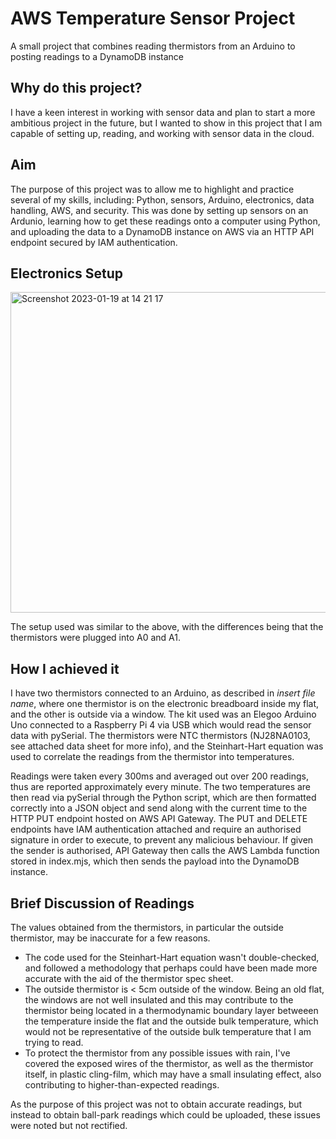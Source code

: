 # AWS Temperature Sensor Project
A small project that combines reading thermistors from an Arduino to posting readings to a DynamoDB instance

## Why do this project?
I have a keen interest in working with sensor data and plan to start a more ambitious project in the future, but I wanted to show in this project that I am capable of setting up, reading, and working with sensor data in the cloud.

## Aim
The purpose of this project was to allow me to highlight and practice several of my skills, including: Python, sensors, Arduino, electronics, data handling, AWS, and security. This was done by setting up sensors on an Ardunio, learning how to get these readings onto a computer using Python, and uploading the data to a DynamoDB instance on AWS via an HTTP API endpoint secured by IAM authentication.

## Electronics Setup

<img width="513" alt="Screenshot 2023-01-19 at 14 21 17" src="https://user-images.githubusercontent.com/66445070/213466603-dca4c95d-a0c0-4ac4-b3dd-667aa606d013.png">

The setup used was similar to the above, with the differences being that the thermistors were plugged into A0 and A1. 

## How I achieved it
I have two thermistors connected to an Arduino, as described in *insert file name*, where one thermistor is on the electronic breadboard inside my flat, and the other is outside via a window. The kit used was an Elegoo Arduino Uno connected to a Raspberry Pi 4 via USB which would read the sensor data with pySerial. The thermistors were NTC thermistors (NJ28NA0103, see attached data sheet for more info), and the Steinhart-Hart equation was used to correlate the readings from the thermistor into temperatures. 

Readings were taken every 300ms and averaged out over 200 readings, thus are reported approximately every minute. The two temperatures are then read via pySerial through the Python script, which are then formatted correctly into a JSON object and send along with the current time to the HTTP PUT endpoint hosted on AWS API Gateway. The PUT and DELETE endpoints have IAM authentication attached and require an authorised signature in order to execute, to prevent any malicious behaviour. If given the sender is authorised, API Gateway then calls the AWS Lambda function stored in index.mjs, which then sends the payload into the DynamoDB instance. 

## Brief Discussion of Readings
The values obtained from the thermistors, in particular the outside thermistor, may be inaccurate for a few reasons. 
- The code used for the Steinhart-Hart equation wasn't double-checked, and followed a methodology that perhaps could have been made more accurate with the aid of the thermistor spec sheet.
- The outside thermistor is < 5cm outside of the window. Being an old flat, the windows are not well insulated and this may contribute to the thermistor being located in a thermodynamic boundary layer betweeen the temperature inside the flat and the outside bulk temperature, which would not be representative of the outside bulk temperature that I am trying to read.
- To protect the thermistor from any possible issues with rain, I've covered the exposed wires of the thermistor, as well as the thermistor itself, in plastic cling-film, which may have a small insulating effect, also contributing to higher-than-expected readings.

As the purpose of this project was not to obtain accurate readings, but instead to obtain ball-park readings which could be uploaded, these issues were noted but not rectified.
